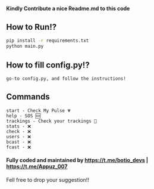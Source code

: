 #### Kindly Contribute a nice Readme.md to this code

## How to Run!?
```bash
pip install -r requirements.txt
python main.py
```

## How to fill config.py!?
 ```go-to config.py, and follow the instructions!```

## Commands
```
start - Check My Pulse 💗
help - SOS 🆘
trackings - Check your trackings 📌
stats - ❌
check - ❌
users - ❌
bcast - ❌
fcast - ❌
```




#### Fully coded and maintained by https://t.me/botio_devs | https://t.me/Appuz_007

Fell free to drop your suggestion!!
